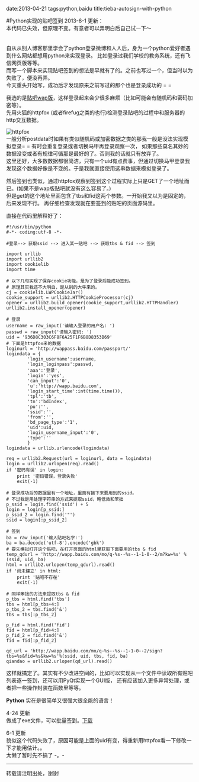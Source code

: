date:2013-04-21
tags:python,baidu
title:tieba-autosign-with-python
<!---->
#Python实现的贴吧签到
2013-6-1 更新：  
本代码已失效，但原理不变。有意者可以弄明白后自己试一下～  
<br>
<br>
自从从别人博客那里学会了python登录微博和人人后，身为一个python爱好者遇到什么网站都想用python来实现登录。
比如登录过我们学校的教务系统，还有飞信网页版等等。  
而写一个脚本来实现贴吧签到的想法是早就有了的。之前也写过一个，但当时以为失败了，便没再弄。  
今天重头开始写，成功后才发现原来之前写过的那个也是登录成功的 = =   

我选的是[贴吧wap版](http://wapp.baidu.com)，这样登录起来会少很多麻烦（比如可能会有随机码和密码加密等）。  
先用火狐的httpfox (或者firefug之类的也行)检测登录贴吧的过程中和服务器的http交互数据。  
<!--more-->
![httpfox](http://img3.picbed.org/uploads/2014/01/tieba_autosign.png)  
一般分析postdata时如果有类似随机码或加密数据之类的那我一般是没法实现模拟登录= = 有时会重复登录或者切换马甲再登录观察一次，
如果那些莫名其妙的数据没变或者有规律可循那是最好的了。否则我的话就只有放弃了。  
这里还好，大多数数据都很简洁，只有一个uid有点费事，但通过切换马甲登录我发现这个数据好像是不变的。于是我就直接使用这串数据来模拟登录了。   

然后签到也类似，通过httpfox观察到签到这个过程实际上只是GET了一个地址而已。(如果不是wap版贴吧就没有这么容易了。)  
但是get的这个地址里面包含了tbs和fid这两个参数。一开始我又以为是固定的，后来发现不行。
再仔细检查发现就在要签到的贴吧的页面源码里。  

直接在代码里解释好了：


    #!/usr/bin/python
    #-*- coding:utf-8 -*-
    
    #登录--> 获取ssid --> 进入某一贴吧 --> 获取tbs & fid --> 签到
    
    import urllib
    import urllib2
    import cookielib
    import time
    
    # 以下几句实现了保存cookie功能，是为了登录后能成功签到。
    # 原理其实我还不大明白，是从别的大牛来的。
    cj = cookielib.LWPCookieJar()  
    cookie_support = urllib2.HTTPCookieProcessor(cj) 
    opener = urllib2.build_opener(cookie_support,urllib2.HTTPHandler)  
    urllib2.install_opener(opener)
    
    # 登录
    username = raw_input('请输入登录的用户名: ')
    passwd = raw_input('请输入密码: ')
    uid = '936D8C303C6F8F6A25F1F6B8D8353B69'
    # 下面是httpfox来的数据
    loginurl = 'http://wappass.baidu.com/passport/'
    logindata = {
            'login_username':username,
            'login_loginpass':passwd,
            'aaa':'登录',
            'login':'yes',
            'can_input':'0',
            'u':'http://wapp.baidu.com',
            'login_start_time':int(time.time()),
            'tpl':'tb',
            'tn':'bdIndex',
            'pu':'',
            'ssid':'',
            'from':'',    
            'bd_page_type':'1',
            'uid':uid,
            'login_username_input':'0',
            'type':''    
            }
    logindata = urllib.urlencode(logindata)
    
    req = urllib2.Request(url = loginurl, data = logindata)
    login = urllib2.urlopen(req).read()
    if '密码有误' in login:
    	print '密码错误，登录失败'
    	exit(-1)
    
    # 登录成功后的数据里有一个地址，里面有接下来要用到的ssid。
    # 不过我是用处理字符串的方式来提取ssid，略低效和笨拙
    p_ssid = login.find('ssid') + 5
    login = login[p_ssid:]
    p_ssid_2 = login.find('"')
    ssid = login[:p_ssid_2]
    
    # 签到
    ba = raw_input('输入贴吧名字:')	
    ba = ba.decode('utf-8').encode('gbk')
    # 要先模拟打开这个贴吧，在打开页面的html里获取下面要用的tbs & fid
    temp_qdurl = 'http://wapp.baidu.com/mo/q-%s--%s--1-1-0--2/m?kw=%s' % (ssid, uid, ba)
    html = urllib2.urlopen(temp_qdurl).read()
    if '尚未建立' in html:
    	print '贴吧不存在'
    	exit(-1)
    
    # 同样笨拙的方法来提取tbs & fid
    p_tbs = html.find('tbs')
    tbs = html[p_tbs+4:]
    p_tbs_2 = tbs.find('&')
    tbs = tbs[:p_tbs_2]
    
    p_fid = html.find('fid')
    fid = html[p_fid+4:]
    p_fid_2 = fid.find('&')
    fid = fid[:p_fid_2]
    
    qd_url = 'http://wapp.baidu.com/mo/q-%s--%s--1-1-0--2/sign?tbs=%s&fid=%s&kw=%s'%(ssid, uid, tbs, fid, ba)
    qiandao = urllib2.urlopen(qd_url).read()
    
这样就搞定了。其实有不少改进空间的，比如可以实现从一个文件中读取所有贴吧列表逐一签到，还可以用PyQt实现一个GUI版，
还有应该加入更多异常处理，或者把一些操作封装在函数里等等。  
  
__Python__ 实在是很简单又很强大很全能的语言！  
  
   

4-24 更新  
做成了exe文件，可以批量签到。[下载](/static/files/tieba.zip)  
  
  
  

6-1 更新   
貌似这个代码失效了，原因可能是上面的uid有变，得重新用httpfox看一下修改一下才能用估计。。  
太懒了暂时先不搞了 -。-   


---
转载请注明出处，谢谢!
    
